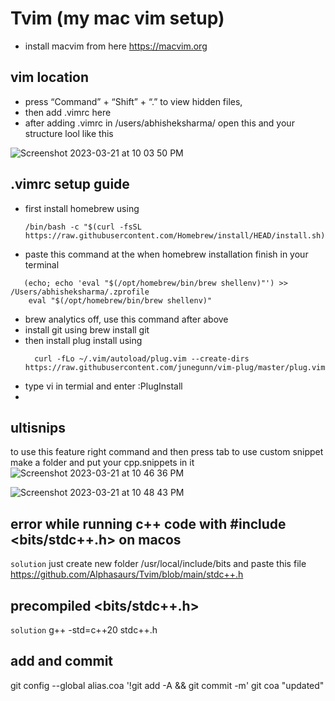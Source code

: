 # Tvim (my mac vim setup)
* install macvim from here https://macvim.org
## vim location
* press “Command” + “Shift” + “.” to view hidden files,
* then add .vimrc here
* after adding .vimrc in /users/abhisheksharma/ open this and your structure lool like this

![Screenshot 2023-03-21 at 10 03 50 PM](https://user-images.githubusercontent.com/50196057/226678412-83b80c8b-4728-4a0f-b582-cf916ee3d315.png)


## .vimrc setup guide
* first install homebrew using
  ```
  /bin/bash -c "$(curl -fsSL https://raw.githubusercontent.com/Homebrew/install/HEAD/install.sh)"
  ```
* paste this command at the when homebrew installation finish in your terminal
```
   (echo; echo 'eval "$(/opt/homebrew/bin/brew shellenv)"') >> /Users/abhisheksharma/.zprofile
    eval "$(/opt/homebrew/bin/brew shellenv)"
```
* brew analytics off, use this command after above
* install git using brew install git
* then install plug install using
  ```
    curl -fLo ~/.vim/autoload/plug.vim --create-dirs https://raw.githubusercontent.com/junegunn/vim-plug/master/plug.vim
  ```
* type vi in termial and enter :PlugInstall
* 

## ultisnips
to use this feature right command and then press tab
to use custom snippet make a folder and put your cpp.snippets in it
![Screenshot 2023-03-21 at 10 46 36 PM](https://user-images.githubusercontent.com/50196057/226690067-38b0ea68-1e74-4550-b622-cf18eb7c0e88.png)

![Screenshot 2023-03-21 at 10 48 43 PM](https://user-images.githubusercontent.com/50196057/226690238-1d3665f8-344a-4481-8ab1-28d4a84c7f1b.png)

## error while running c++ code with #include <bits/stdc++.h> on macos
`solution`
just create new folder  /usr/local/include/bits and paste this file https://github.com/Alphasaurs/Tvim/blob/main/stdc++.h

## precompiled <bits/stdc++.h>
`solution`
g++ -std=c++20 stdc++.h



## add and commit
git config --global alias.coa '!git add -A && git commit -m'
git coa "updated"
